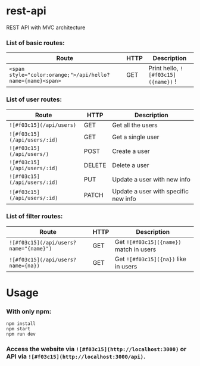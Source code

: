# rest-api
REST API with MVC architecture

### List of basic routes:

Route | HTTP | Description
---------------------- | ----- | ----------------------
`<span style="color:orange;">/api/hello?name={name}<span>` |  GET  | Print hello, `![#f03c15]({name})` !

### List of user routes:

Route | HTTP | Description
-------------- | ------ | ------------------------------------
`![#f03c15](/api/users)` | GET | Get all the users
`![#f03c15](/api/users/:id)` | GET | Get a single user
`![#f03c15](/api/users/)` | POST | Create a user
`![#f03c15](/api/users/:id)` | DELETE | Delete a user
`![#f03c15](/api/users/:id)` | PUT | Update a user with new info
`![#f03c15](/api/users/:id)` | PATCH | Update a user with specific new info

### List of filter routes:

Route | HTTP | Description
-------------- | ------ | ------------------------------------
`![#f03c15](/api/users?name="{name}")` | GET | Get `![#f03c15]({name})` match in users
`![#f03c15](/api/users?name={na})` | GET | Get `![#f03c15]({na})` like in users

# Usage
### With only npm:
```
npm install
npm start
npm run dev
```

### Access the website via ```![#f03c15](http://localhost:3000)``` or API via ```![#f03c15](http://localhost:3000/api)```.